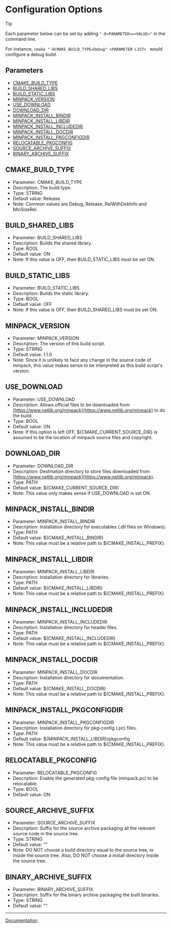# Configuration Options

> [!TIP]
> 
> Each parameter below can be set by adding ```"-D<PARAMETER>=<VALUE>"``` in the command line.
> 
> For instance, ```cmake "-DCMAKE_BUILD_TYPE=Debug" <PARAMETER LIST> ``` would configure a debug build.

## Parameters
* [CMAKE_BUILD_TYPE](#CMAKE_BUILD_TYPE)
* [BUILD_SHARED_LIBS](#BUILD_SHARED_LIBS)
* [BUILD_STATIC_LIBS](#BUILD_STATIC_LIBS)
* [MINPACK_VERSION](#MINPACK_VERSION)
* [USE_DOWNLOAD](#USE_DOWNLOAD)
* [DOWNLOAD_DIR](#DOWNLOAD_DIR)
* [MINPACK_INSTALL_BINDIR](#MINPACK_INSTALL_BINDIR)
* [MINPACK_INSTALL_LIBDIR](#MINPACK_INSTALL_LIBDIR)
* [MINPACK_INSTALL_INCLUDEDIR](#MINPACK_INSTALL_INCLUDEDIR)
* [MINPACK_INSTALL_DOCDIR](#MINPACK_INSTALL_DOCDIR)
* [MINPACK_INSTALL_PKGCONFIGDIR](#MINPACK_INSTALL_PKGCONFIGDIR)
* [RELOCATABLE_PKGCONFIG](#RELOCATABLE_PKGCONFIG)
* [SOURCE_ARCHIVE_SUFFIX](#SOURCE_ARCHIVE_SUFFIX)
* [BINARY_ARCHIVE_SUFFIX](#BINARY_ARCHIVE_SUFFIX)

## CMAKE_BUILD_TYPE

* Parameter: CMAKE_BUILD_TYPE
* Description: The build type.
* Type: STRING
* Default value: Release
* Note: Common values are Debug, Release, RelWithDebInfo and MinSizeRel.

## BUILD_SHARED_LIBS

* Parameter: BUILD_SHARED_LIBS
* Description: Builds the shared library.
* Type: BOOL
* Default value: ON
* Note: If this value is OFF, then BUILD_STATIC_LIBS must be set ON.

## BUILD_STATIC_LIBS

* Parameter: BUILD_STATIC_LIBS
* Description: Builds the static library.
* Type: BOOL
* Default value: OFF
* Note: If this value is OFF, then BUILD_SHARED_LIBS must be set ON.

## MINPACK_VERSION

* Parameter: MINPACK_VERSION
* Description: The version of this build script.
* Type: STRING
* Default value: 1.1.0
* Note: Since it is unlikely to face any change in the source code of minpack, this value makes sense to be interpreted as this build script's version.

## USE_DOWNLOAD

* Parameter: USE_DOWNLOAD
* Description: Allows official files to be downloaded from [https://www.netlib.org/minpack](https://www.netlib.org/minpack) to do the build.
* Type: BOOL
* Default value: ON
* Note: If this option is left OFF, ${CMAKE_CURRENT_SOURCE_DIR} is assumed to be the location of minpack source files and copyright.

## DOWNLOAD_DIR

* Parameter: DOWNLOAD_DIR
* Description: Destination directory to store files downloaded from [https://www.netlib.org/minpack](https://www.netlib.org/minpack).
* Type: PATH
* Default value: ${CMAKE_CURRENT_SOURCE_DIR}
* Note: This value only makes sense if USE_DOWNLOAD is set ON.

## MINPACK_INSTALL_BINDIR

* Parameter: MINPACK_INSTALL_BINDIR
* Description: Installation directory for executables (.dll files on Windows).
* Type: PATH
* Default value: ${CMAKE_INSTALL_BINDIR}
* Note: This value must be a relative path to ${CMAKE_INSTALL_PREFIX}.

## MINPACK_INSTALL_LIBDIR

* Parameter: MINPACK_INSTALL_LIBDIR
* Description: Installation directory for libraries.
* Type: PATH
* Default value: ${CMAKE_INSTALL_LIBDIR}
* Note: This value must be a relative path to ${CMAKE_INSTALL_PREFIX}.

## MINPACK_INSTALL_INCLUDEDIR

* Parameter: MINPACK_INSTALL_INCLUDEDIR
* Description: Installation directory for header files.
* Type: PATH
* Default value: ${CMAKE_INSTALL_INCLUDEDIR}
* Note: This value must be a relative path to ${CMAKE_INSTALL_PREFIX}.

## MINPACK_INSTALL_DOCDIR

* Parameter: MINPACK_INSTALL_DOCDIR
* Description: Installation directory for documentation.
* Type: PATH
* Default value: ${CMAKE_INSTALL_DOCDIR}
* Note: This value must be a relative path to ${CMAKE_INSTALL_PREFIX}.

## MINPACK_INSTALL_PKGCONFIGDIR

* Parameter: MINPACK_INSTALL_PKGCONFIGDIR
* Description: Installation directory for pkg-config (.pc) files.
* Type: PATH
* Default value: ${MINPACK_INSTALL_LIBDIR}/pkgconfig
* Note: This value must be a relative path to ${CMAKE_INSTALL_PREFIX}.

## RELOCATABLE_PKGCONFIG

* Parameter: RELOCATABLE_PKGCONFIG
* Description: Enable the generated pkg-config file (minpack.pc) to be relocatable.
* Type: BOOL
* Default value: ON.

## SOURCE_ARCHIVE_SUFFIX

* Parameter: SOURCE_ARCHIVE_SUFFIX
* Description: Suffix for the source archive packaging all the relevant source code in the source tree.
* Type: STRING
* Default value: ""
* Note: DO NOT choose a build directory equal to the source tree, or inside the source tree. Also, DO NOT choose a install directory inside the source tree.

## BINARY_ARCHIVE_SUFFIX

* Parameter: BINARY_ARCHIVE_SUFFIX
* Description: Suffix for the binary archive packaging the built binaries.
* Type: STRING
* Default value: "".

---
[Documentation](README.md)